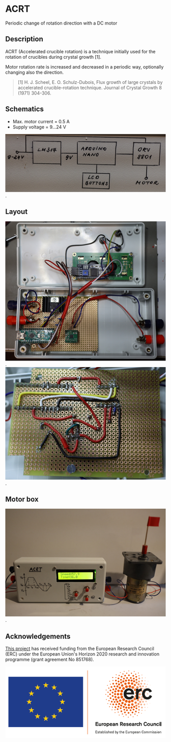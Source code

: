 # ACRT
Periodic change of rotation direction with a DC motor

## Description

ACRT (Accelerated crucible rotation) is a technique initially used for the rotation of crucibles during crystal growth [1].

Motor rotation rate is increased and decreased in a periodic way, optionally changing also the direction.

>[1] H. J. Scheel, E. O. Schulz-Dubois, Flux growth of large crystals by accelerated crucible-rotation technique. Journal of Crystal Growth 8 (1971) 304-306.

## Schematics

- Max. motor current = 0.5 A
- Supply voltage = 9...24 V

![pic](photo/ACRT_schematic.jpg).

## Layout

![pic](photo/ACRT_inside.jpg).
![pic](photo/ACRT_layout.jpg).

## Motor box

![pic](photo/ACRT_test.jpg).


## Acknowledgements

[This project](https://nemocrys.github.io/) has received funding from the European Research Council (ERC) under the European Union's Horizon 2020 research and innovation programme (grant agreement No 851768).

<img src="https://github.com/nemocrys/test-cz-induction/blob/main/EU-ERC.png">
